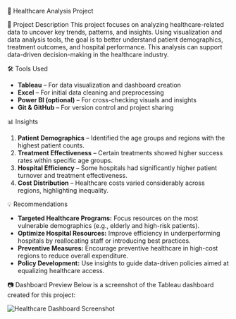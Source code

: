  🏥 Healthcare Analysis Project

 📖 Project Description
This project focuses on analyzing healthcare-related data to uncover key trends, patterns, and insights. Using visualization and data analysis tools, the goal is to better understand patient demographics, treatment outcomes, and hospital performance. This analysis can support data-driven decision-making in the healthcare industry.

 🛠️ Tools Used
- **Tableau** – For data visualization and dashboard creation  
- **Excel** – For initial data cleaning and preprocessing  
- **Power BI (optional)** – For cross-checking visuals and insights  
- **Git & GitHub** – For version control and project sharing  

 📊 Insights
1. **Patient Demographics** – Identified the age groups and regions with the highest patient counts.  
2. **Treatment Effectiveness** – Certain treatments showed higher success rates within specific age groups.  
3. **Hospital Efficiency** – Some hospitals had significantly higher patient turnover and treatment effectiveness.  
4. **Cost Distribution** – Healthcare costs varied considerably across regions, highlighting inequality.  

 💡 Recommendations
- **Targeted Healthcare Programs:** Focus resources on the most vulnerable demographics (e.g., elderly and high-risk patients).  
- **Optimize Hospital Resources:** Improve efficiency in underperforming hospitals by reallocating staff or introducing best practices.  
- **Preventive Measures:** Encourage preventive healthcare in high-cost regions to reduce overall expenditure.  
- **Policy Development:** Use insights to guide data-driven policies aimed at equalizing healthcare access.  

 📷 Dashboard Preview
Below is a screenshot of the Tableau dashboard created for this project:

![Healthcare Dashboard Screenshot](./screenshots/healthcare_dashboard.png)
